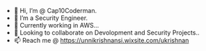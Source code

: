 - 👋 Hi, I’m @ Cap10Coderman.
- 👀 I’m a Security Engineer.
- 🌱 Currently working in AWS...
- 💞️ Looking to collaborate on Devolopment and Security Projects..
- 📫 Reach me @ 
  https://unnikrishnansi.wixsite.com/ukrishnan
<!---
 Cap10Coderman/Cap10Coderman is a ✨ special ✨ repository because its `README.md` (this file) appears on your GitHub profile.
You can click the Preview link to take a look at your changes.
--->
